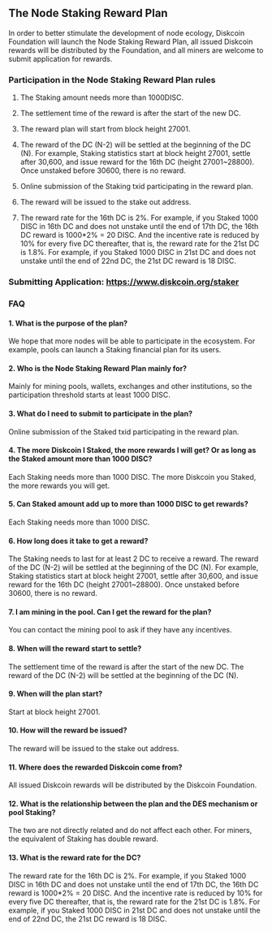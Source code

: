 ## **The Node Staking Reward Plan**

In order to better stimulate the development of node ecology, Diskcoin Foundation will launch the Node Staking Reward Plan, all issued Diskcoin rewards will be distributed by the Foundation, and all miners are welcome to submit application for rewards.

### **Participation in the Node Staking Reward Plan rules**

1. The Staking amount needs more than 1000DISC.

2. The settlement time of the reward is after the start of the new DC.

3. The reward plan will start from block height 27001.

4. The reward of the DC (N-2) will be settled at the beginning of the DC (N). For example, Staking statistics start at block height 27001, settle after 30,600, and issue reward for the 16th DC (height 27001~28800). Once unstaked before 30600, there is no reward.

5. Online submission of the Staking txid participating in the reward plan.

6. The reward will be issued to the stake out address.

7. The reward rate for the 16th DC is 2%. For example, if you Staked 1000 DISC in 16th DC and does not unstake until the end of 17th DC, the 16th DC reward is 1000*2% = 20 DISC. And the incentive rate is reduced by 10% for every five DC thereafter, that is, the reward rate for the 21st DC is 1.8%. For example, if you Staked 1000 DISC in 21st DC and does not unstake until the end of 22nd DC, the 21st DC reward is 18 DISC.

### **Submitting Application:** <https://www.diskcoin.org/staker>

### **FAQ**

#### 1. What is the purpose of the plan?

We hope that more nodes will be able to participate in the ecosystem. For example, pools can launch a Staking financial plan for its users.

#### 2. Who is the Node Staking Reward Plan mainly for?

Mainly for mining pools, wallets, exchanges and other institutions, so the participation threshold starts at least 1000 DISC.

#### 3. What do I need to submit to participate in the plan?

Online submission of the Staked txid participating in the reward plan.

#### 4. The more Diskcoin I Staked, the more rewards I will get? Or as long as the Staked amount more than 1000 DISC?

Each Staking needs more than 1000 DISC. The more Diskcoin you Staked, the more rewards you will get.

#### 5. Can Staked amount add up to more than 1000 DISC to get rewards?

Each Staking needs more than 1000 DISC.

#### 6. How long does it take to get a reward?

The Staking needs to last for at least 2 DC to receive a reward. The reward of the DC (N-2) will be settled at the beginning of the DC (N). For example, Staking statistics start at block height 27001, settle after 30,600, and issue reward for the 16th DC (height 27001~28800). Once unstaked before 30600, there is no reward.

#### 7. I am mining in the pool. Can I get the reward for the plan?

You can contact the mining pool to ask if they have any incentives.

#### 8. When will the reward start to settle?

The settlement time of the reward is after the start of the new DC. The reward of the DC (N-2) will be settled at the beginning of the DC (N).

#### 9. When will the plan start?

Start at block height 27001.

#### 10. How will the reward be issued?

The reward will be issued to the stake out address.

#### 11. Where does the rewarded Diskcoin come from?

All issued Diskcoin rewards will be distributed by the Diskcoin Foundation.

#### 12. What is the relationship between the plan and the DES mechanism or pool Staking?

The two are not directly related and do not affect each other. For miners, the equivalent of Staking has double reward.

#### 13. What is the reward rate for the DC?

The reward rate for the 16th DC is 2%. For example, if you Staked 1000 DISC in 16th DC and does not unstake until the end of 17th DC, the 16th DC reward is 1000*2% = 20 DISC.
And the incentive rate is reduced by 10% for every five DC thereafter, that is, the reward rate for the 21st DC is 1.8%. For example, if you Staked 1000 DISC in 21st DC and does not unstake until the end of 22nd DC, the 21st DC reward is 18 DISC.

